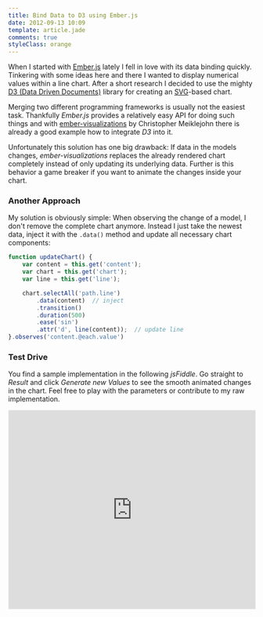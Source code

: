 ```yaml
---
title: Bind Data to D3 using Ember.js
date: 2012-09-13 10:09
template: article.jade
comments: true
styleClass: orange
---
```


When I started with [Ember.js](http://emberjs.com/) lately I fell in love with its data binding quickly. Tinkering with some ideas here and there I wanted to display numerical values within a line chart. After a short research I decided to use the mighty [D3 (Data Driven Documents)](http://d3js.org/) library for creating an [SVG](http://en.wikipedia.org/wiki/Scalable_Vector_Graphics)-based chart.

<span class="more"></span>

Merging two different programming frameworks is usually not the easiest task. Thankfully *Ember.js* provides a relatively easy API for doing such things and with [ember-visualizations](https://github.com/cmeiklejohn/ember-visualizations) by Christopher Meiklejohn there is already a good example how to integrate *D3* into it.

Unfortunately this solution has one big drawback: If data in the models changes, *ember-visualizations* replaces the already rendered chart completely instead of only updating its underlying data.
Further is this behavior a game breaker if you want to animate the changes inside your chart.

### Another Approach
My solution is obviously simple: When observing the change of a model, I don't remove the complete chart anymore. Instead I just take the newest data, inject it with the ``.data()`` method and update all necessary chart components:

```javascript
function updateChart() {
	var content = this.get('content');
	var chart = this.get('chart');
	var line = this.get('line');

	chart.selectAll('path.line')
		.data(content)  // inject
		.transition()
		.duration(500)
		.ease('sin')
		.attr('d', line(content));  // update line
}.observes('content.@each.value')
```

### Test Drive
You find a sample implementation in the following *jsFiddle*. Go straight to *Result* and click *Generate new Values* to see the smooth animated changes in the chart.
Feel free to play with the parameters or contribute to my raw implementation.

<iframe class="jsfiddle" style="border: 1px solid #EEE; width: 100%; height: 405px" src="http://jsfiddle.net/2UPLp/16/embedded/" allowfullscreen="allowfullscreen" frameborder="0"></iframe>